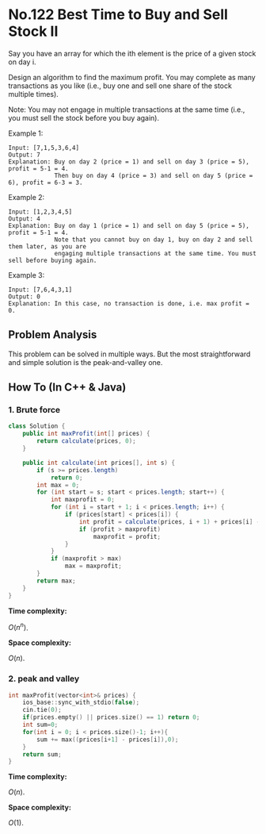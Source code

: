 No.122 Best Time to Buy and Sell Stock II
=========
Say you have an array for which the ith element is the price of a given stock on day i.

Design an algorithm to find the maximum profit. You may complete as many transactions as you like (i.e., buy one and sell one share of the stock multiple times).

Note: You may not engage in multiple transactions at the same time (i.e., you must sell the stock before you buy again).

Example 1:
```
Input: [7,1,5,3,6,4]
Output: 7
Explanation: Buy on day 2 (price = 1) and sell on day 3 (price = 5), profit = 5-1 = 4.
             Then buy on day 4 (price = 3) and sell on day 5 (price = 6), profit = 6-3 = 3.
```
Example 2:
```
Input: [1,2,3,4,5]
Output: 4
Explanation: Buy on day 1 (price = 1) and sell on day 5 (price = 5), profit = 5-1 = 4.
             Note that you cannot buy on day 1, buy on day 2 and sell them later, as you are
             engaging multiple transactions at the same time. You must sell before buying again.
```
Example 3:
```
Input: [7,6,4,3,1]
Output: 0
Explanation: In this case, no transaction is done, i.e. max profit = 0.
```

## Problem Analysis  

This problem can be solved in multiple ways. But the most straightforward and simple solution is the peak-and-valley one.  

## How To (In C++ & Java)
### 1. Brute force
```Java
class Solution {
    public int maxProfit(int[] prices) {
        return calculate(prices, 0);
    }

    public int calculate(int prices[], int s) {
        if (s >= prices.length)
            return 0;
        int max = 0;
        for (int start = s; start < prices.length; start++) {
            int maxprofit = 0;
            for (int i = start + 1; i < prices.length; i++) {
                if (prices[start] < prices[i]) {
                    int profit = calculate(prices, i + 1) + prices[i] - prices[start];
                    if (profit > maxprofit)
                        maxprofit = profit;
                }
            }
            if (maxprofit > max)
                max = maxprofit;
        }
        return max;
    }
}
```
**Time complexity:**  
   
$O(n^n)$.  

**Space complexity:**  

$O(n)$.  

### 2. peak and valley
```C++
int maxProfit(vector<int>& prices) {
    ios_base::sync_with_stdio(false);
    cin.tie(0);
    if(prices.empty() || prices.size() == 1) return 0;
    int sum=0;
    for(int i = 0; i < prices.size()-1; i++){
        sum += max((prices[i+1] - prices[i]),0);
    }
    return sum;
}
```
**Time complexity:**  
   
$O(n)$.  

**Space complexity:**  

$O(1)$.  
